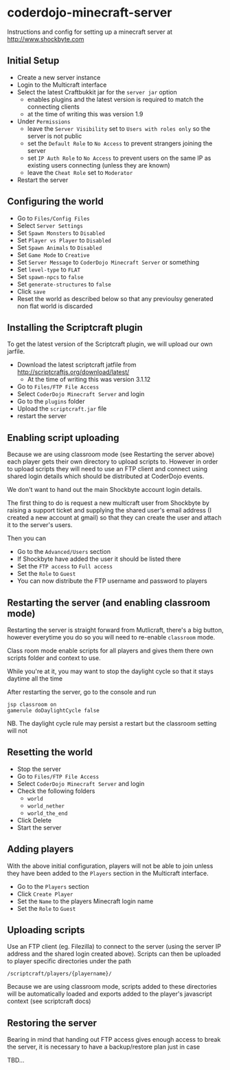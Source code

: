 # coderdojo-minecraft-server

Instructions and config for setting up a minecraft server at http://www.shockbyte.com

## Initial Setup

- Create a new server instance
- Login to the Multicraft interface
- Select the latest Craftbukkit jar for the `server jar` option
  - enables plugins and the latest version is required to match the connecting clients
  - at the time of writing this was version 1.9
- Under `Permissions`
  - leave the `Server Visibility` set to `Users with roles only` so the server is not public
  - set the `Default Role` to `No Access` to prevent strangers joining the server
  - set `IP Auth Role` to `No Access` to prevent users on the same IP as existing users connecting (unless they are known)
  - leave the `Cheat Role` set to `Moderator`
- Restart the server

## Configuring the world

- Go to `Files/Config Files`
- Select `Server Settings`
- Set `Spawn Monsters` to `Disabled`
- Set `Player vs Player` to `Disabled`
- Set `Spawn Animals` to `Disabled`
- Set `Game Mode` to `Creative`
- Set `Server Message` to `CoderDojo Minecraft Server` or something
- Set `level-type` to `FLAT`
- Set `spawn-npcs` to `false`
- Set `generate-structures` to `false`
- Click `save`
- Reset the world as described below so that any previoulsy generated non flat world is discarded

## Installing the Scriptcraft plugin

To get the latest version of the Scriptcraft plugin, we will upload our own jarfile.

- Download the latest scriptcraft jatfile from http://scriptcraftjs.org/download/latest/
  - At the time of writing this was version 3.1.12
- Go to `Files/FTP File Access`
- Select `CoderDojo Minecraft Server` and login
- Go to the `plugins` folder
- Upload the `scriptcraft.jar` file
- restart the server

## Enabling script uploading

Because we are using classroom mode (see Restarting the server above) each player gets their own directory to upload scripts to. However in order to upload scripts they will need to use an FTP client and connect using shared login details which should be distributed at CoderDojo events.

We don't want to hand out the main Shockbyte account login details.

The first thing to do is request a new multicraft user from Shockbyte by raising a support ticket and supplying the shared user's email address (I created a new account at gmail) so that they can create the user and attach it to the server's users.

Then you can

- Go to the `Advanced/Users` section
- If Shockbyte have added the user it should be listed there
- Set the `FTP access` to `Full access`
- Set the `Role` to `Guest`
- You can now distribute the FTP username and password to players

## Restarting the server (and enabling classroom mode)

Restarting the server is straight forward from Mutlicraft, there's a big button, however everytime you do so you will need to re-enable `classroom` mode.

Class room mode enable scripts for all players and gives them there own scripts folder and context to use.

While you're at it, you may want to stop the daylight cycle so that it stays daytime all the time

After restarting the server, go to the console and run

```
jsp classroom on
gamerule doDaylightCycle false
```

NB. The daylight cycle rule may persist a restart but the classroom setting will not

## Resetting the world

- Stop the server
- Go to `Files/FTP File Access`
- Select `CoderDojo Minecraft Server` and login
- Check the following folders
  - `world`
  - `world_nether`
  - `world_the_end`
- Click Delete
- Start the server

## Adding players

With the above initial configuration, players will not be able to join unless they have been added to the `Players` section in the Multicraft interface.

- Go to the `Players` section
- Click `Create Player`
- Set the `Name` to the players Minecraft login name
- Set the `Role` to `Guest`

## Uploading scripts

Use an FTP client (eg. Filezilla) to connect to the server (using the server IP address and the shared login created above). Scripts can then be uploaded to player specific directories under the path

```
/scriptcraft/players/{playername}/
```

Because we are using classroom mode, scripts added to these directories will be automatically loaded and exports added to the player's javascript context (see scriptcraft docs)

## Restoring the server

Bearing in mind that handing out FTP access gives enough access to break the server, it is necessary to have a backup/restore plan just in case

TBD...
